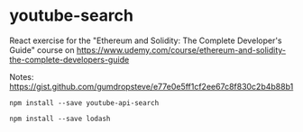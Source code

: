 # youtube-search
React exercise for the "Ethereum and Solidity: The Complete Developer's Guide" course on https://www.udemy.com/course/ethereum-and-solidity-the-complete-developers-guide


Notes: https://gist.github.com/gumdropsteve/e77e0e5ff1cf2ee67c8f830c2b4b88b1
```
npm install --save youtube-api-search

npm install --save lodash
```
